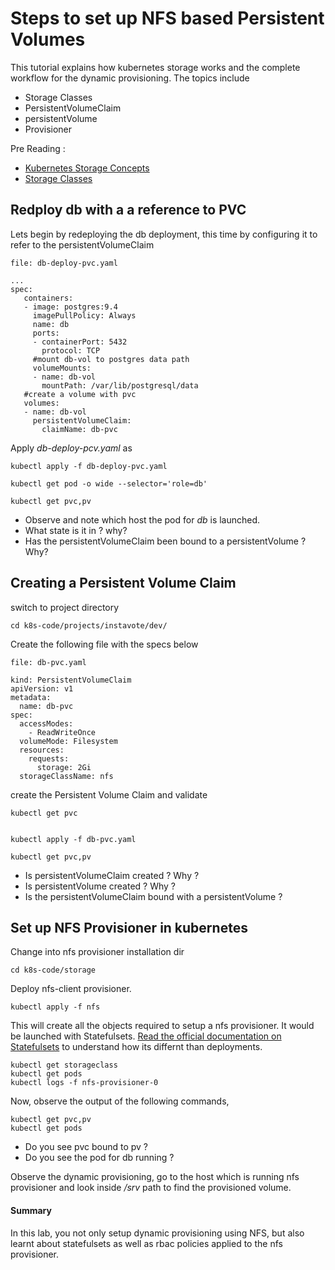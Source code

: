 # Steps to set up NFS based Persistent Volumes

This tutorial explains how kubernetes storage works and the complete workflow for the dynamic provisioning. The topics include

  * Storage Classes
  * PersistentVolumeClaim
  * persistentVolume
  * Provisioner

Pre Reading :

  * [Kubernetes Storage Concepts](https://youtu.be/hqE5c5pyfrk?t=461)
  * [Storage Classes](https://kubernetes.io/docs/concepts/storage/storage-classes/)


## Redploy db with a a reference to PVC

Lets begin by redeploying the db deployment, this time by configuring it to refer to the persistentVolumeClaim

`file: db-deploy-pvc.yaml`

```
...
spec:
   containers:
   - image: postgres:9.4
     imagePullPolicy: Always
     name: db
     ports:
     - containerPort: 5432
       protocol: TCP
     #mount db-vol to postgres data path
     volumeMounts:
     - name: db-vol
       mountPath: /var/lib/postgresql/data
   #create a volume with pvc
   volumes:
   - name: db-vol
     persistentVolumeClaim:
       claimName: db-pvc
```

Apply *db-deploy-pcv.yaml*  as

```
kubectl apply -f db-deploy-pvc.yaml

kubectl get pod -o wide --selector='role=db'

kubectl get pvc,pv
```

  * Observe and note which host the pod for *db* is launched.
  * What state is it in ? why?
  * Has the persistentVolumeClaim been bound to a persistentVolume ? Why?


## Creating a Persistent Volume Claim

switch to project directory

```
cd k8s-code/projects/instavote/dev/
```

Create the following file with the specs below

`file: db-pvc.yaml`

```
kind: PersistentVolumeClaim
apiVersion: v1
metadata:
  name: db-pvc
spec:
  accessModes:
    - ReadWriteOnce
  volumeMode: Filesystem
  resources:
    requests:
      storage: 2Gi
  storageClassName: nfs

```


create the Persistent Volume Claim and validate

```
kubectl get pvc


kubectl apply -f db-pvc.yaml

kubectl get pvc,pv

```

  * Is persistentVolumeClaim created ?  Why ?
  * Is persistentVolume created ?  Why ?
  * Is the persistentVolumeClaim bound with a persistentVolume ?


## Set up NFS Provisioner in kubernetes

Change into nfs provisioner installation dir

```
cd k8s-code/storage
```


Deploy nfs-client provisioner.

```
kubectl apply -f nfs

```

This will create all the objects required to setup a nfs provisioner. It would be launched with  Statefulsets. [Read the official documentation on Statefulsets](https://kubernetes.io/docs/concepts/workloads/controllers/statefulset/) to understand how its differnt than deployments.


```
kubectl get storageclass
kubectl get pods
kubectl logs -f nfs-provisioner-0

```

Now, observe the output of  the following commands,

```
kubectl get pvc,pv
kubectl get pods
```

  * Do you see pvc bound to pv ?
  * Do you see the pod for db running ?

Observe the dynamic provisioning, go to the host which is running nfs provisioner and look inside */srv* path to find the provisioned volume.

#### Summary

In this lab, you not only setup dynamic provisioning using NFS, but also learnt about statefulsets as well as rbac policies applied to the nfs provisioner.
